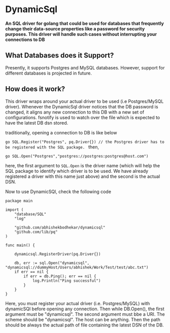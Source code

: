 # DynamicSql

__An SQL driver for golang that could be used for databases that frequently change their data-source properties like a password for security purposes. This driver will handle such cases without interrupting your connections to DB__

## What Databases does it Support?

Presently, it supports Postgres and MySQL databases. However, support for different databases is projected in future.

## How does it work?

This driver wraps around your actual driver to be used (i.e Postgres/MySQL driver). Whenever the DynamicSql driver notices that the DB password is changed, it aligns any new connection to this DB with a new set of configurations.
fsnotify is used to watch over the file which is expected to have the latest DB dsn stored. 

traditionally, opening a connection to DB is like below

```go SQL.Register("Postgres", pq.Driver{}) // the Postgres driver has to be registered with the SQL package. ```
then,

```go SQL.Open("Postgres","postgres://postgres:postgres@host.com")```

here, the first argument to ```SQL.Open``` is the driver name (which will help the SQL package to identify which driver is to be used. We have already registered a driver with this name just above) and the second is the actual DSN.

Now to use DynamicSQl, check the following code

``` 
package main

import (
    "database/SQL"
    "log"

    "github.com/abhishekbodhekar/dynamicsql"
    "github.com/lib/pq"
)

func main() {

    dynamicsql.RegisterDriver(pq.Driver{})

    db, err := sql.Open("dynamicsql", "dynamicsql://dummyHost/Users/abhishek/Work/Test/test/abc.txt")
    if err == nil {
        if err = db.Ping(); err == nil {
            log.Println("Ping successful")
        }
    }
}
```

Here, you must register your actual driver (i.e. Postgres/MySQL) with dynamicSQl before opening any connection.
Then while DB.Open(), the first argument must be "dynamicsql". The second argument must bbe a URI.
The scheme should be "dynamicsql". The host can be anything. Then the path should be always the actual path of file containing the latest DSN of the DB. 


